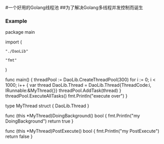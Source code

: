 #一个好用的Golang线程池
##为了解决Golang多线程并发控制而诞生
### Example
package main

import (

	"./DaoLib"

	"fmt"

)

func main() {
	threadPool := DaoLib.CreateThreadPool(300)
	for i := 0; i < 1000; i++ {
		var thread DaoLib.Thread = DaoLib.Thread{ThreadCode:i, IRunnable:&MyThread{}}
		threadPool.AddTask(thread)
	}
	threadPool.ExecuteAllTasks()
	fmt.Println("execute over")
}

type MyThread struct {
	DaoLib.Thread
}

func (this *MyThread)DoingBackground() bool {
	fmt.Println("my DoingBackground")
	return true
}

func (this *MyThread)PostExecute() bool {
	fmt.Println("my PostExecute")
	return false
}
